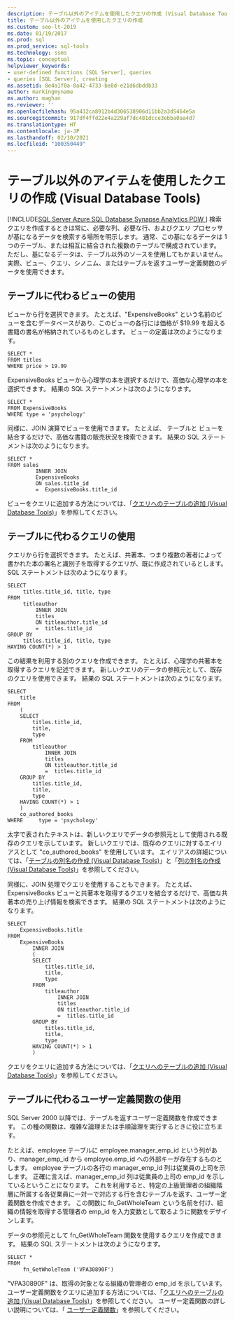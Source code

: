 ```yaml
---
description: テーブル以外のアイテムを使用したクエリの作成 (Visual Database Tools)
title: テーブル以外のアイテムを使用したクエリの作成
ms.custom: seo-lt-2019
ms.date: 01/19/2017
ms.prod: sql
ms.prod_service: sql-tools
ms.technology: ssms
ms.topic: conceptual
helpviewer_keywords:
- user-defined functions [SQL Server], queries
- queries [SQL Server], creating
ms.assetid: 8e4a1f0a-8a42-4733-be8d-e21d6dbddb33
author: markingmyname
ms.author: maghan
ms.reviewer: ''
ms.openlocfilehash: 95a432ca8912b4d306538906d11bb2a3d5464e5a
ms.sourcegitcommit: 917df4ffd22e4a229af7dc481dcce3ebba0aa4d7
ms.translationtype: HT
ms.contentlocale: ja-JP
ms.lasthandoff: 02/10/2021
ms.locfileid: "100350449"
---
```

# <a name="create-queries-using-something-besides-a-table-visual-database-tools"></a>テーブル以外のアイテムを使用したクエリの作成 (Visual Database Tools)
[!INCLUDE[SQL Server Azure SQL Database Synapse Analytics PDW ](../../includes/applies-to-version/sql-asdb-asdbmi-asa-pdw.md)]
検索クエリを作成するときは常に、必要な列、必要な行、およびクエリ プロセッサが基になるデータを検索する場所を明示します。 通常、この基になるデータは 1 つのテーブル、または相互に結合された複数のテーブルで構成されています。 ただし、基になるデータは、テーブル以外のソースを使用してもかまいません。 実際、ビュー、クエリ、シノニム、またはテーブルを返すユーザー定義関数のデータを使用できます。  
  
## <a name="using-a-view-in-place-of-a-table"></a>テーブルに代わるビューの使用  
ビューから行を選択できます。 たとえば、"ExpensiveBooks" という名前のビューを含むデータベースがあり、このビューの各行には価格が $19.99 を超える書籍の書名が格納されているものとします。 ビューの定義は次のようになります。  
  
```  
SELECT *  
FROM titles  
WHERE price > 19.99  
```  
  
ExpensiveBooks ビューから心理学の本を選択するだけで、高価な心理学の本を選択できます。 結果の SQL ステートメントは次のようになります。  
  
```  
SELECT *  
FROM ExpensiveBooks  
WHERE type = 'psychology'  
```  
  
同様に、JOIN 演算でビューを使用できます。 たとえば、 テーブルと  ビューを結合するだけで、高価な書籍の販売状況を検索できます。 結果の SQL ステートメントは次のようになります。  
  
```  
SELECT *  
FROM sales   
         INNER JOIN   
         ExpensiveBooks   
         ON sales.title_id   
         =  ExpensiveBooks.title_id  
```  
  
ビューをクエリに追加する方法については、「[クエリへのテーブルの追加 (Visual Database Tools)](../../ssms/visual-db-tools/add-tables-to-queries-visual-database-tools.md)」を参照してください。  
  
## <a name="using-a-query-in-place-of-a-table"></a>テーブルに代わるクエリの使用  
クエリから行を選択できます。 たとえば、共著本、つまり複数の著者によって書かれた本の署名と識別子を取得するクエリが、既に作成されているとします。 SQL ステートメントは次のようになります。  
  
```  
SELECT   
     titles.title_id, title, type  
FROM   
     titleauthor   
         INNER JOIN  
         titles   
         ON titleauthor.title_id   
         =  titles.title_id   
GROUP BY   
     titles.title_id, title, type  
HAVING COUNT(*) > 1  
```  
  
この結果を利用する別のクエリを作成できます。 たとえば、心理学の共著本を取得するクエリを記述できます。 新しいクエリのデータの参照元として、既存のクエリを使用できます。 結果の SQL ステートメントは次のようになります。  
  
```  
SELECT   
    title  
FROM   
    (  
    SELECT   
        titles.title_id,   
        title,   
        type  
    FROM   
        titleauthor   
            INNER JOIN  
            titles   
            ON titleauthor.title_id   
            =  titles.title_id   
    GROUP BY   
        titles.title_id,   
        title,   
        type  
    HAVING COUNT(*) > 1  
    )   
    co_authored_books  
WHERE     type = 'psychology'  
```  
  
太字で表されたテキストは、新しいクエリでデータの参照元として使用される既存のクエリを示しています。 新しいクエリでは、既存のクエリに対するエイリアスとして "co_authored_books" を使用しています。 エイリアスの詳細については、「[テーブルの別名の作成 (Visual Database Tools)](../../ssms/visual-db-tools/create-table-aliases-visual-database-tools.md)」と「[列の別名の作成 (Visual Database Tools)](../../ssms/visual-db-tools/create-column-aliases-visual-database-tools.md)」を参照してください。  
  
同様に、JOIN 処理でクエリを使用することもできます。 たとえば、ExpensiveBooks ビューと共著本を取得するクエリを結合するだけで、高価な共著本の売り上げ情報を検索できます。 結果の SQL ステートメントは次のようになります。  
  
```  
SELECT   
    ExpensiveBooks.title  
FROM   
    ExpensiveBooks   
        INNER JOIN  
        (  
        SELECT   
            titles.title_id,   
            title,   
            type  
        FROM   
            titleauthor   
                INNER JOIN  
                titles   
                ON titleauthor.title_id   
                =  titles.title_id   
        GROUP BY   
            titles.title_id,   
            title,   
            type  
        HAVING COUNT(*) > 1  
        )  
```  
  
クエリをクエリに追加する方法については、「[クエリへのテーブルの追加 (Visual Database Tools)](../../ssms/visual-db-tools/add-tables-to-queries-visual-database-tools.md)」を参照してください。  
  
## <a name="using-a-user-defined-function-in-place-of-a-table"></a>テーブルに代わるユーザー定義関数の使用  
SQL Server 2000 以降では、テーブルを返すユーザー定義関数を作成できます。 この種の関数は、複雑な論理または手順論理を実行するときに役に立ちます。  
  
たとえば、employee テーブルに employee.manager_emp_id という列があり、manager_emp_id から employee.emp_id への外部キーが存在するものとします。 employee テーブルの各行の manager_emp_id 列は従業員の上司を示します。 正確に言えば、manager_emp_id 列は従業員の上司の emp_id を示しているということになります。 これを利用すると、特定の上級管理者の組織階層に所属する各従業員に一対一で対応する行を含むテーブルを返す、ユーザー定義関数を作成できます。 この関数に fn_GetWholeTeam という名前を付け、組織の情報を取得する管理者の emp_id を入力変数として取るように関数をデザインします。  
  
データの参照元として fn_GetWholeTeam 関数を使用するクエリを作成できます。 結果の SQL ステートメントは次のようになります。  
  
```  
SELECT *   
FROM   
     fn_GetWholeTeam ('VPA30890F')  
```  
  
"VPA30890F" は、取得の対象となる組織の管理者の emp_id を示しています。 ユーザー定義関数をクエリに追加する方法については、「[クエリへのテーブルの追加 (Visual Database Tools)](../../ssms/visual-db-tools/add-tables-to-queries-visual-database-tools.md)」を参照してください。 ユーザー定義関数の詳しい説明については、「 [ユーザー定義関数](../../relational-databases/user-defined-functions/user-defined-functions.md)」を参照してください。  
